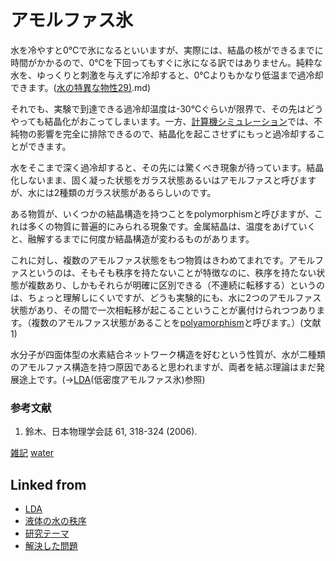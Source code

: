 # アモルファス氷

水を冷やすと0℃で氷になるといいますが、実際には、結晶の核ができるまでに時間がかかるので、0℃を下回ってもすぐに氷になる訳ではありません。純粋な水を、ゆっくりと刺激を与えずに冷却すると、0℃よりもかなり低温まで過冷却できます。([水の特異な物性](水の特異な物性.md)[29)](29).md)

それでも、実験で到達できる過冷却温度は-30℃ぐらいが限界で、その先はどうやっても結晶化がおこってしまいます。一方、[計算機シミュレーション](計算機シミュレーション.md)では、不純物の影響を完全に排除できるので、結晶化を起こさせずにもっと過冷却することができます。

水をそこまで深く過冷却すると、その先には驚くべき現象が待っています。結晶化しないまま、固く凝った状態をガラス状態あるいはアモルファスと呼びますが、水には2種類のガラス状態があるらしいのです。

ある物質が、いくつかの結晶構造を持つことをpolymorphismと呼びますが、これは多くの物質に普遍的にみられる現象です。金属結晶は、温度をあげていくと、融解するまでに何度か結晶構造が変わるものがあります。

これに対し、複数のアモルファス状態をもつ物質はきわめてまれです。アモルファスというのは、そもそも秩序を持たないことが特徴なのに、秩序を持たない状態が複数あり、しかもそれらが明確に区別できる（不連続に転移する）というのは、ちょっと理解しにくいですが、どうも実験的にも、水に2つのアモルファス状態があり、その間で一次相転移が起こるこということが裏付けられつつあります。（複数のアモルファス状態があることを[polyamorphism](polyamorphism.md)と呼びます。）(文献1)

水分子が四面体型の水素結合ネットワーク構造を好むという性質が、水が二種類のアモルファス構造を持つ原因であると思われますが、両者を結ぶ理論はまだ発展途上です。(→[LDA](LDA.md)(低密度アモルファス氷)参照)

### 参考文献


1. 鈴木、日本物理学会誌 61, 318-324 (2006).



[雑記](雑記.md) [water](water.md)



## Linked from

* [LDA](LDA.md)
* [液体の水の秩序](液体の水の秩序.md)
* [研究テーマ](研究テーマ.md)
* [解決した問題](解決した問題.md)
